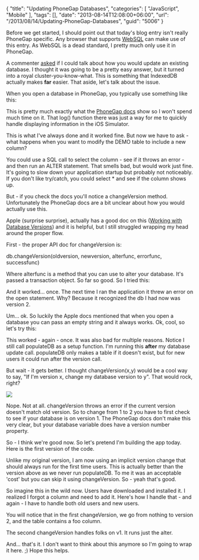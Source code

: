 {
	"title": "Updating PhoneGap Databases",
	"categories": [
		"JavaScript",
		"Mobile"
	],
	"tags": [],
	"date": "2013-08-14T12:08:00+06:00",
	"url": "/2013/08/14/Updating-PhoneGap-Databases",
	"guid": "5006"
}

Before we get started, I should point out that today's blog entry isn't really PhoneGap specific. Any browser that supports <a href="http://www.w3.org/TR/webdatabase/">WebSQL</a> can make use of this entry. As WebSQL is a dead standard, I pretty much only use it in PhoneGap.
<!--more-->
A commenter <a href="http://www.raymondcamden.com/index.cfm/2011/10/20/Example-of-PhoneGaps-Database-Support#cE586958D-0F58-7266-2EDE1029D72BAE90">asked</a> if I could talk about how you would update an existing database. I thought it was going to be a pretty easy answer, but it turned into a royal cluster-you-know-what. This is something that IndexedDB actually makes <strong>far</strong> easier. That aside, let's talk about the issue.

When you open a database in PhoneGap, you typically use something like this:

<script src="https://gist.github.com/cfjedimaster/6232231.js"></script>

This is pretty much exactly what the <a href="http://docs.phonegap.com/en/3.0.0/cordova_storage_storage.md.html#Database">PhoneGap docs</a> show so I won't spend much time on it. That log() function there was just a way for me to quickly handle displaying information in the iOS Simulator.

This is what I've always done and it worked fine. But now we have to ask - what happens when you want to modify the DEMO table to include a new column?

You could use a SQL call to select the column - see if it throws an error - and then run an ALTER statement. That smells bad, but would work just fine. It's going to slow down your application startup but probably not noticeably. If you don't like try/catch, you could select * and see if the column shows up.

But - if you check the docs you'll notice a changeVersion method. Unfortunately the PhoneGap docs are a bit unclear about how you would actually use this. 

Apple (surprise surprise), actually has a good doc on this (<a href="http://developer.apple.com/library/safari/documentation/iphone/conceptual/safarijsdatabaseguide/UsingtheJavascriptDatabase/UsingtheJavascriptDatabase.html#//apple_ref/doc/uid/TP40007256-CH3-XSW1">Working with Database Versions</a>) and it is helpful, but I still struggled wrapping my head around the proper flow.

First - the proper API doc for changeVersion is:

db.changeVersion(oldversion, newversion, alterfunc, errorfunc, successfunc)

Where alterfunc is a method that you can use to alter your database. It's passed a transaction object. So far so good. So I tried this:

<script src="https://gist.github.com/cfjedimaster/6232317.js"></script>

And it worked... once. The next time I ran the application it threw an error on the open statement. Why? Because it recognized the db I had now was version 2. 

Um... ok. So luckily the Apple docs mentioned that when you open a database you can pass an empty string and it always works. Ok, cool, so let's try this:

<script src="https://gist.github.com/cfjedimaster/6232331.js"></script>

This worked - again - once. It was also bad for multiple reasons. Notice I still call populateDB as a setup function. I'm running this <strong>after</strong> my database update call. populateDB only makes a table if it doesn't exist, but for new users it could run after the version call. 

But wait - it gets better. I thought changeVersion(x,y) would be a cool way to say, "If I'm version x, change my database version to y". That would rock, right?

<img src="http://static.raymondcamden.com/images/download.jpg" />

Nope. Not at all. changeVersion throws an error if the current version doesn't match old version. So to change from 1 to 2 you have to first check to see if your database is on version 1. The PhoneGap docs don't make this very clear, but your database variable does have a version number property.

So - I think we're good now. So let's pretend I'm building the app today. Here is the first version of the code.

<script src="https://gist.github.com/cfjedimaster/6232378.js"></script>

Unlike my original version, I am now using an implicit version change that should always run for the first time users. This is actually better than the version above as we never run populateDB. To me it was an acceptable 'cost' but you can skip it using changeVersion. So - yeah that's good. 

So imagine this in the wild now. Users have downloaded and installed it. I realized I forgot a column and need to add it. Here's how I handle that - and again - I have to handle both old users and new users.

<script src="https://gist.github.com/cfjedimaster/6232406.js"></script>

You will notice that in the first changeVersion, we go from nothing to version 2, and the table contains a foo column. 

The second changeVersion handles folks on v1. It runs just the alter.

And... that's it. I don't want to think about this anymore so I'm going to wrap it here. ;) Hope this helps.